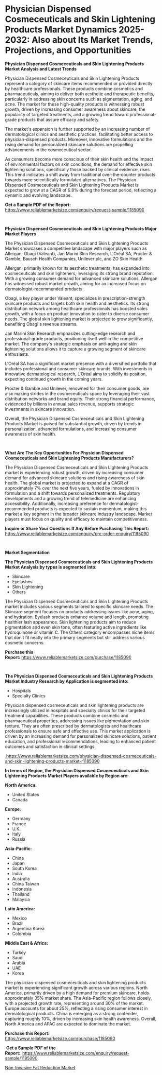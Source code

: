 <p><h1>Physician Dispensed Cosmeceuticals and Skin Lightening Products Market Dynamics 2025-2032: Also about Its Market Trends, Projections, and Opportunities</h1></p><p><strong>Physician Dispensed Cosmeceuticals and Skin Lightening Products Market Analysis and Latest Trends</strong></p>
<p><p>Physician Dispensed Cosmeceuticals and Skin Lightening Products represent a category of skincare items recommended or provided directly by healthcare professionals. These products combine cosmetics and pharmaceuticals, aiming to deliver both aesthetic and therapeutic benefits, particularly in addressing skin concerns such as pigmentation, aging, and acne. The market for these high-quality products is witnessing robust growth, driven by increasing consumer awareness about skincare, the popularity of targeted treatments, and a growing trend toward professional-grade products that assure efficacy and safety.</p><p>The market's expansion is further supported by an increasing number of dermatological clinics and aesthetic practices, facilitating better access to physician-dispensed products. Moreover, innovative formulations and the rising demand for personalized skincare solutions are propelling advancements in the cosmeceutical sector.</p><p>As consumers become more conscious of their skin health and the impact of environmental factors on skin conditions, the demand for effective skin lightening solutions, specifically those backed by clinical evidence, rises. This trend indicates a shift away from traditional over-the-counter products towards more scientifically formulated alternatives. The Physician Dispensed Cosmeceuticals and Skin Lightening Products Market is expected to grow at a CAGR of 9.8% during the forecast period, reflecting a dynamic and evolving landscape.</p></p>
<p><strong>Get a Sample PDF of the Report:&nbsp;</strong> <a href="https://www.reliablemarketsize.com/enquiry/request-sample/1185090?utm_campaign=1898&utm_medium=2&utm_source=Github&utm_content=ia&utm_term=11012025&utm_id=physician-dispensed-cosmeceuticals-and-skin-lightening-products">https://www.reliablemarketsize.com/enquiry/request-sample/1185090</a></p>
<p>&nbsp;</p>
<p><strong>Physician Dispensed Cosmeceuticals and Skin Lightening Products Major Market Players</strong></p>
<p><p>The Physician Dispensed Cosmeceuticals and Skin Lightening Products Market showcases a competitive landscape with major players such as Allergan, Obagi (Valeant), Jan Marini Skin Research, L'Oréal SA, Procter & Gamble, Bausch Health Companies, Unilever plc, and ZO Skin Health. </p><p>Allergan, primarily known for its aesthetic treatments, has expanded into cosmeceuticals and skin lighteners, leveraging its strong brand reputation. With a growing consumer demand for advanced skincare solutions, Allergan has witnessed robust market growth, aiming for an increased focus on dermatologist-recommended products.</p><p>Obagi, a key player under Valeant, specializes in prescription-strength skincare products and targets both skin health and aesthetics. Its strong distribution network among healthcare professionals has boosted sales growth, with a focus on product innovation to cater to diverse consumer needs. The global skin lightening market is projected to grow significantly, benefiting Obagi's revenue streams.</p><p>Jan Marini Skin Research emphasizes cutting-edge research and professional-grade products, positioning itself well in the competitive market. The company's strategic emphasis on anti-aging and skin lightening solutions allows it to capture a growing segment of skincare enthusiasts.</p><p>L'Oréal SA has a significant market presence with a diversified portfolio that includes professional and consumer skincare brands. With investments in innovative dermatological research, L'Oréal aims to solidify its position, expecting continued growth in the coming years.</p><p>Procter & Gamble and Unilever, renowned for their consumer goods, are also making strides in the cosmeceuticals space by leveraging their vast distribution networks and brand equity. Their strong financial performance, evidenced by billions in annual sales revenue, supports strategic investments in skincare innovation.</p><p>Overall, the Physician Dispensed Cosmeceuticals and Skin Lightening Products Market is poised for substantial growth, driven by trends in personalization, advanced formulations, and increasing consumer awareness of skin health.</p></p>
<p>&nbsp;</p>
<p><strong>What Are The Key Opportunities For Physician Dispensed Cosmeceuticals and Skin Lightening Products Manufacturers?</strong></p>
<p><p>The Physician Dispensed Cosmeceuticals and Skin Lightening Products market is experiencing robust growth, driven by increasing consumer demand for advanced skincare solutions and rising awareness of skin health. The global market is projected to expand at a CAGR of approximately 7% over the next five years, fueled by innovations in formulation and a shift towards personalized treatments. Regulatory developments and a growing trend of telemedicine are enhancing accessibility. Additionally, increasing preference for dermatologist-recommended products is expected to sustain momentum, making this market a key segment in the broader skincare industry landscape. Market players must focus on quality and efficacy to maintain competitiveness.</p></p>
<p><strong>Inquire or Share Your Questions If Any Before Purchasing This Report:</strong> <a href="https://www.reliablemarketsize.com/enquiry/pre-order-enquiry/1185090?utm_campaign=1898&utm_medium=2&utm_source=Github&utm_content=ia&utm_term=11012025&utm_id=physician-dispensed-cosmeceuticals-and-skin-lightening-products">https://www.reliablemarketsize.com/enquiry/pre-order-enquiry/1185090</a></p>
<p>&nbsp;</p>
<p><strong>Market Segmentation</strong></p>
<p><strong>The Physician Dispensed Cosmeceuticals and Skin Lightening Products Market Analysis by types is segmented into:</strong></p>
<p><ul><li>Skincare</li><li>Eyelashes</li><li>Skin Lightening</li><li>Others</li></ul></p>
<p><p>The Physician Dispensed Cosmeceuticals and Skin Lightening Products market includes various segments tailored to specific skincare needs. The Skincare segment focuses on products addressing issues like acne, aging, and hydration. Eyelash products enhance volume and length, promoting healthier lash appearance. Skin lightening products aim to reduce pigmentation and even skin tone, often featuring active ingredients like hydroquinone or vitamin C. The Others category encompasses niche items that don’t fit neatly into the primary segments but still address various cosmetic concerns.</p></p>
<p><strong>Purchase this Report:&nbsp;</strong><a href="https://www.reliablemarketsize.com/purchase/1185090?utm_campaign=1898&utm_medium=2&utm_source=Github&utm_content=ia&utm_term=11012025&utm_id=physician-dispensed-cosmeceuticals-and-skin-lightening-products">https://www.reliablemarketsize.com/purchase/1185090</a></p>
<p>&nbsp;</p>
<p><strong>The Physician Dispensed Cosmeceuticals and Skin Lightening Products Market Industry Research by Application is segmented into:</strong></p>
<p><ul><li>Hospitals</li><li>Specialty Clinics</li></ul></p>
<p><p>Physician dispensed cosmeceuticals and skin lightening products are increasingly utilized in hospitals and specialty clinics for their targeted treatment capabilities. These products combine cosmetic and pharmaceutical properties, addressing issues like pigmentation and skin texture. They are often prescribed by dermatologists and healthcare professionals to ensure safe and effective use. This market application is driven by an increasing demand for personalized skincare solutions, patient education, and professional recommendations, leading to enhanced patient outcomes and satisfaction in clinical settings.</p></p>
<p><a href="https://www.reliablemarketsize.com/physician-dispensed-cosmeceuticals-and-skin-lightening-products-market-r1185090?utm_campaign=1898&utm_medium=2&utm_source=Github&utm_content=ia&utm_term=11012025&utm_id=physician-dispensed-cosmeceuticals-and-skin-lightening-products">&nbsp;https://www.reliablemarketsize.com/physician-dispensed-cosmeceuticals-and-skin-lightening-products-market-r1185090</a></p>
<p><strong>In terms of Region, the Physician Dispensed Cosmeceuticals and Skin Lightening Products Market Players available by Region are:</strong></p>
<p>
    <p> <strong> North America: </strong>
        <ul>
            <li>United States</li>
            <li>Canada</li>
        </ul>
        </p> 
    <p> <strong> Europe: </strong>
        <ul>
            <li>Germany</li>
            <li>France</li>
            <li>U.K.</li>
            <li>Italy</li>
            <li>Russia</li>
        </ul>
        </p> 
    <p> <strong> Asia-Pacific: </strong>
        <ul>
            <li>China</li>
            <li>Japan</li>
            <li>South Korea</li>
            <li>India</li>
            <li>Australia</li>
            <li>China Taiwan</li>
            <li>Indonesia</li>
            <li>Thailand</li>
            <li>Malaysia</li>
        </ul>
        </p> 
    <p> <strong> Latin America: </strong>
        <ul>
            <li>Mexico</li>
            <li>Brazil</li>
            <li>Argentina Korea</li>
            <li>Colombia</li>
        </ul>
        </p> 
    <p> <strong> Middle East & Africa: </strong>
        <ul>
            <li>Turkey</li>
            <li>Saudi</li>
            <li>Arabia</li>
            <li>UAE</li>
            <li>Korea</li>
        </ul>
    </p>
    </p>
<p><p>The physician-dispensed cosmeceuticals and skin lightening products market is experiencing significant growth across various regions. North America, primarily driven by a high demand for premium skincare, holds approximately 35% market share. The Asia-Pacific region follows closely, with a projected growth rate, representing around 30% of the market. Europe accounts for about 25%, reflecting a rising consumer interest in dermatological products. China is emerging as a strong contender, capturing roughly 10%, driven by increasing skin health awareness. Overall, North America and APAC are expected to dominate the market.</p></p>
<p><strong>Purchase this Report: </strong><a href="https://www.reliablemarketsize.com/purchase/1185090?utm_campaign=1898&utm_medium=2&utm_source=Github&utm_content=ia&utm_term=11012025&utm_id=physician-dispensed-cosmeceuticals-and-skin-lightening-products">https://www.reliablemarketsize.com/purchase/1185090</a></p>
<p>&nbsp;<strong>Get a Sample PDF of the Report:&nbsp;&nbsp;</strong><a href="https://www.reliablemarketsize.com/enquiry/request-sample/1185090?utm_campaign=1898&utm_medium=2&utm_source=Github&utm_content=ia&utm_term=11012025&utm_id=physician-dispensed-cosmeceuticals-and-skin-lightening-products">https://www.reliablemarketsize.com/enquiry/request-sample/1185090</a></p>
<p><strong></strong></p>
<p><p><a href="https://github.com/Chiragrp22/Market-Research-Report-List-7/blob/main/non-invasive-fat-reduction-market.md?utm_campaign=1898&utm_medium=2&utm_source=Github&utm_content=ia&utm_term=11012025&utm_id=physician-dispensed-cosmeceuticals-and-skin-lightening-products">Non-Invasive Fat Reduction Market</a></p></p>